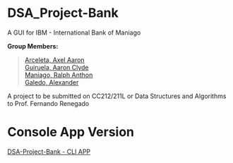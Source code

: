 # DSA_Project-Bank
A GUI for IBM - International Bank of Maniago

**Group Members:**
> <a href="https://www.facebook.com/axelaaron.arceleta/" target="_blank"> Arceleta, Axel Aaron </a>  <br>
> <a href="https://www.facebook.com/aaron.guiruela.54" target="_blank"> Guiruela, Aaron Clyde</a> <br>
> <a href="https://www.facebook.com/anthon.maniago.9" target="_blank"> Maniago, Ralph Anthon </a> <br>
> <a href="https://www.facebook.com/alex.galedo.9" target="_blank"> Galedo, Alexander </a>

A project to be submitted on CC212/211L or Data Structures and Algorithms to Prof. Fernando Renegado

# Console App Version

<a href=" https://github.com/SPlinterRed/DSA_Project-Bank/tree/main" target="_blank"> DSA-Project-Bank - CLI APP </a>  <br>
